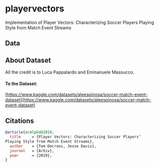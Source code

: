 # playervectors
Implementation of Player Vectors: Characterizing Soccer Players Playing Style from Match Event Streams

## Data

## About Dataset
All the credit is to Luca Pappalardo and Emmanuele Massucco.

#### To the Dataset:
[https://www.kaggle.com/datasets/aleespinosa/soccer-match-event-dataset](https://www.kaggle.com/datasets/aleespinosa/soccer-match-event-dataset)

## Citations

```bibtex
@article{ecmlpkdd2019,
  title     = {Player Vectors: Characterizing Soccer Players’
Playing Style from Match Event Streams},
  author    = {Tom Decroos, Jesse Davis},
  journal   = {ArXiv},
  year      = {2019},
}
```